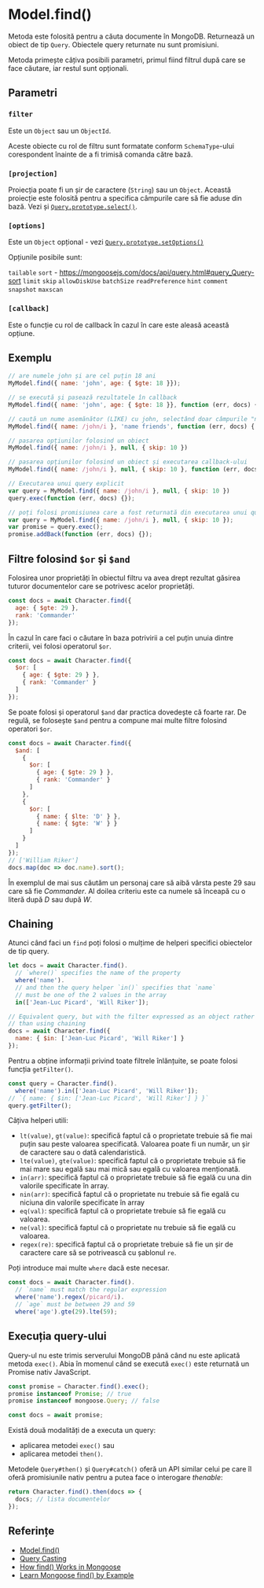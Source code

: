 # Model.find()

Metoda este folosită pentru a căuta documente în MongoDB. Returnează un obiect de tip `Query`. Obiectele query returnate nu sunt promisiuni.

Metoda primește câțiva posibili parametri, primul fiind filtrul după care se face căutare, iar restul sunt opționali.

## Parametri

### `filter`

Este un `Object` sau un `ObjectId`.

Aceste obiecte cu rol de filtru sunt formatate conform `SchemaType`-ului corespondent înainte de a fi trimisă comanda către bază.

### `[projection]`

Proiecția poate fi un șir de caractere (`String`) sau un `Object`. Această proiecție este folosită pentru a specifica câmpurile care să fie aduse din bază. Vezi și [`Query.prototype.select()`](https://mongoosejs.com/docs/api.html#query_Query-select).

### `[options]`

Este un `Object` opțional - vezi [`Query.prototype.setOptions()`](https://mongoosejs.com/docs/api.html#query_Query-setOptions)

Opțiunile posibile sunt:

`tailable`
`sort` - https://mongoosejs.com/docs/api/query.html#query_Query-sort
`limit`
`skip`
`allowDiskUse`
`batchSize`
`readPreference`
`hint`
`comment`
`snapshot`
`maxscan`

### `[callback]`

Este o funcție cu rol de callback în cazul în care este aleasă această opțiune.

## Exemplu

```javascript
// are numele john și are cel puțin 18 ani
MyModel.find({ name: 'john', age: { $gte: 18 }});

// se execută și pasează rezultatele în callback
MyModel.find({ name: 'john', age: { $gte: 18 }}, function (err, docs) {});

// caută un nume asemănător (LIKE) cu john, selectând doar câmpurile "name" și "friends"
MyModel.find({ name: /john/i }, 'name friends', function (err, docs) { })

// pasarea opțiunilor folosind un obiect
MyModel.find({ name: /john/i }, null, { skip: 10 })

// pasarea opțiunilor folosind un obiect și executarea callback-ului
MyModel.find({ name: /john/i }, null, { skip: 10 }, function (err, docs) {});

// Executarea unui query explicit
var query = MyModel.find({ name: /john/i }, null, { skip: 10 })
query.exec(function (err, docs) {});

// poți folosi promisiunea care a fost returnată din executarea unui query
var query = MyModel.find({ name: /john/i }, null, { skip: 10 });
var promise = query.exec();
promise.addBack(function (err, docs) {});
```

## Filtre folosind `$or` și `$and`

Folosirea unor proprietăți în obiectul filtru va avea drept rezultat găsirea tuturor documentelor care se potrivesc acelor proprietăți.

```javascript
const docs = await Character.find({
  age: { $gte: 29 },
  rank: 'Commander'
});
```

În cazul în care faci o căutare în baza potrivirii a cel puțin unuia dintre criterii, vei folosi operatorul `$or`.

```javascript
const docs = await Character.find({
  $or: [
    { age: { $gte: 29 } },
    { rank: 'Commander' }
  ]
});
```

Se poate folosi și operatorul `$and` dar practica dovedește că foarte rar. De regulă, se folosește `$and` pentru a compune mai multe filtre folosind operatori `$or`.

```javascript
const docs = await Character.find({
  $and: [
    {
      $or: [
        { age: { $gte: 29 } },
        { rank: 'Commander' }
      ]
    },
    {
      $or: [
        { name: { $lte: 'D' } },
        { name: { $gte: 'W' } }
      ]
    }
  ]
});
// ['William Riker']
docs.map(doc => doc.name).sort();
```

În exemplul de mai sus căutăm un personaj care să aibă vârsta peste 29 sau care să fie *Commander*. Al doilea criteriu este ca numele să înceapă cu o literă după *D* sau după *W*.

## Chaining

Atunci când faci un `find` poți folosi o mulțime de helperi specifici obiectelor de tip query.

```javascript
let docs = await Character.find().
  // `where()` specifies the name of the property
  where('name').
  // and then the query helper `in()` specifies that `name`
  // must be one of the 2 values in the array
  in(['Jean-Luc Picard', 'Will Riker']);

// Equivalent query, but with the filter expressed as an object rather
// than using chaining
docs = await Character.find({
  name: { $in: ['Jean-Luc Picard', 'Will Riker'] }
});
```

Pentru a obține informații privind toate filtrele înlănțuite, se poate folosi funcția `getFilter()`.

```javascript
const query = Character.find().
  where('name').in(['Jean-Luc Picard', 'Will Riker']);
// `{ name: { $in: ['Jean-Luc Picard', 'Will Riker'] } }`
query.getFilter();
```

Câțiva helperi utili:

- `lt(value)`, `gt(value)`: specifică faptul că o proprietate trebuie să fie mai puțin sau peste valoarea specificată. Valoarea poate fi un număr, un șir de caractere sau o dată calendaristică.
- `lte(value)`, `gte(value)`: specifică faptul că o proprietate trebuie să fie mai mare sau egală sau mai mică sau egală cu valoarea menționată.
- `in(arr)`: specifică faptul că o proprietate trebuie să fie egală cu una din valorile specificate în array.
- `nin(arr)`: specifică faptul că o proprietate nu trebuie să fie egală cu niciuna din valorile specificate în array
- `eq(val)`: specifică faptul că o proprietate trebuie să fie egală cu valoarea.
- `ne(val)`: specifică faptul că o proprietate nu trebuie să fie egală cu valoarea.
- `regex(re)`: specifică faptul că o proprietate trebuie să fie un șir de caractere care să se potrivească cu șablonul `re`.

Poți introduce mai multe `where` dacă este necesar.

```javascript
const docs = await Character.find().
  // `name` must match the regular expression
  where('name').regex(/picard/i).
  // `age` must be between 29 and 59
  where('age').gte(29).lte(59);
```

## Execuția query-ului

Query-ul nu este trimis serverului MongoDB până când nu este aplicată metoda `exec()`. Abia în momenul când se execută `exec()` este returnată un Promise nativ JavaScript.

```javascript
const promise = Character.find().exec();
promise instanceof Promise; // true
promise instanceof mongoose.Query; // false

const docs = await promise;
```

Există două modalități de a executa un query:
- aplicarea metodei `exec()` sau
- aplicarea metodei `then()`.

Metodele `Query#then()` și `Query#catch()` oferă un API similar celui pe care îl oferă promisiunile nativ pentru a putea face o interogare *thenable*:

```javascript
return Character.find().then(docs => {
  docs; // lista documentelor
});
```

## Referințe

- [Model.find()](https://mongoosejs.com/docs/api/model.html#model_Model.find)
- [Query Casting](https://mongoosejs.com/docs/tutorials/query_casting.html)
- [How find() Works in Mongoose](http://thecodebarbarian.com/how-find-works-in-mongoose.html)
- [Learn Mongoose find() by Example](https://masteringjs.io/tutorials/mongoose/find)
